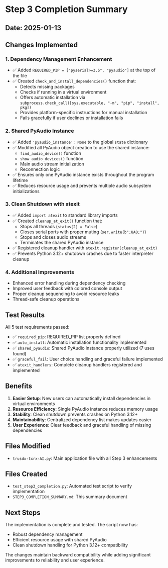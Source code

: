 # Step 3 Completion Summary

## Date: 2025-01-13

## Changes Implemented

### 1. **Dependency Management Enhancement**
- ✅ Added `REQUIRED_PIP = ["pyserial>=3.5", "pyaudio"]` at the top of the file
- ✅ Created `check_and_install_dependencies()` function that:
  - Detects missing packages
  - Checks if running in a virtual environment
  - Offers automatic installation via `subprocess.check_call([sys.executable, "-m", "pip", "install", pkg])`
  - Provides platform-specific instructions for manual installation
  - Fails gracefully if user declines or installation fails

### 2. **Shared PyAudio Instance**
- ✅ Added `'pyaudio_instance': None` to the global `state` dictionary
- ✅ Modified all PyAudio object creation to use the shared instance:
  - `find_audio_device()` function
  - `show_audio_devices()` function
  - Main audio stream initialization
  - Reconnection logic
- ✅ Ensures only one PyAudio instance exists throughout the program lifetime
- ✅ Reduces resource usage and prevents multiple audio subsystem initializations

### 3. **Clean Shutdown with atexit**
- ✅ Added `import atexit` to standard library imports
- ✅ Created `cleanup_at_exit()` function that:
  - Stops all threads (`status[2] = False`)
  - Closes serial ports with proper muting (`ser.write(b";UA0;")`)
  - Stops and closes audio streams
  - Terminates the shared PyAudio instance
- ✅ Registered cleanup handler with `atexit.register(cleanup_at_exit)`
- ✅ Prevents Python 3.12+ shutdown crashes due to faster interpreter cleanup

### 4. **Additional Improvements**
- Enhanced error handling during dependency checking
- Improved user feedback with colored console output
- Proper cleanup sequencing to avoid resource leaks
- Thread-safe cleanup operations

## Test Results
All 5 test requirements passed:
- ✅ `required_pip`: REQUIRED_PIP list properly defined
- ✅ `auto_install`: Automatic installation functionality implemented
- ✅ `shared_pyaudio`: Shared PyAudio instance properly utilized (7 uses found)
- ✅ `graceful_fail`: User choice handling and graceful failure implemented
- ✅ `atexit_handlers`: Complete cleanup handlers registered and implemented

## Benefits
1. **Easier Setup**: New users can automatically install dependencies in virtual environments
2. **Resource Efficiency**: Single PyAudio instance reduces memory usage
3. **Stability**: Clean shutdown prevents crashes on Python 3.12+
4. **Maintainability**: Centralized dependency list makes updates easier
5. **User Experience**: Clear feedback and graceful handling of missing dependencies

## Files Modified
- `trusdx-txrx-AI.py`: Main application file with all Step 3 enhancements

## Files Created
- `test_step3_completion.py`: Automated test script to verify implementation
- `STEP3_COMPLETION_SUMMARY.md`: This summary document

## Next Steps
The implementation is complete and tested. The script now has:
- Robust dependency management
- Efficient resource usage with shared PyAudio
- Clean shutdown handling for Python 3.12+ compatibility

The changes maintain backward compatibility while adding significant improvements to reliability and user experience.
